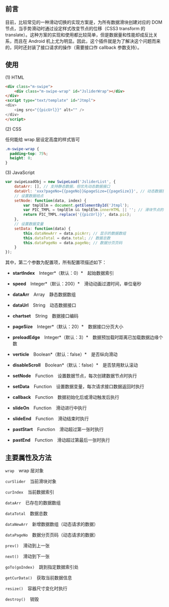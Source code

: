## 前言
目前，比较常见的一种滑动切换的实现方案是，为所有数据滑块创建对应的 DOM 节点，当手势滑动时通过设定样式改变节点的位移（CSS3 transform 的 translate）。这种方案的实现和使用都比较简单，但是数据量和性能却成反比关系，而且在 Android 机上尤为明显。因此，这个插件就是为了解决这个问题而来的，同时还封装了接口请求的操作（需要接口作 callback 参数支持）。
　　
## 使用
(1) HTML
``` html
<div class="m-swipe">
    <div class="m-swipe-wrap" id="JsliderWrap"></div>
</div>
<script type="text/template" id="Jtmpl">
<div>
    <img src="{{picUrl}}" alt="" />
</div>
</script>
```
(2) CSS

任何能给 wrap 层设定高度的样式皆可
``` css
.m-swipe-wrap {
  padding-top: 75%;
  height: 0;
}
```
(3) JavaScript
``` JavaScript
var swipeLoadObj = new SwipeLoad('JsliderList', {
    dataArr: [], // 支持静态数据，但优先动态数据接口
    dataUrl: 'xxx?pageNo={{pageNo}}&pageSize={{pageSize}}', // 动态数据接口，{{xxx}} 形式用于插件请求接口时替换实际分页数据
    // 设置数据结点
    setNode: function(data, index) {
        var tmplElm = document.getElementById('Jtmpl');
        var PIC_TMPL = tmplElm && tmplElm.innerHTML || ''; // 滑块节点的 HTML 模板
        return PIC_TMPL.replace('{{picUrl}}', data.pic);
    },
    // 设置数据变量
    setData: function(data) {
        this.dataNewArr = data.picArr; // 显示的数据数组
        this.dataTotal = data.total; // 数据总数
        this.dataPageNo = data.pageNo; // 数据分页页码
    }
});
```
其中，第二个参数为配置项，所有配置项描述如下：
- **startIndex**　Integer*（默认：0）*　起始数据索引

- **speed**　Integer*（默认：200）*　滑动动画过渡时间，单位毫秒

- **dataArr**　Array　静态数据数组

- **dataUrl**　String　动态数据接口

- **chartset**　String　数据接口编码

- **pageSize**　Integer*（默认：20）*　数据接口分页大小

- **preloadEdge**　Integer*（默认：3）*　数据预加载时距离已加载数据边缘个数

- **verticle**　Boolean*（默认：false）*　是否纵向滑动

- **disableScroll**　Boolean*（默认：false）*　是否禁用默认滚动

- **setNode**　Function　设置数据节点，每次创建数据节点时执行

- **setData**　Function　设置数据变量，每次请求接口数据返回时执行

- **callback**　Function　数据初始化后或滑动触发后执行

- **slideOn**　Function　滑动进行中执行

- **slideEnd**　Function　滑动结束时执行

- **pastStart**　Function　滑动超过第一张时执行

- **pastEnd**　Function　滑动超过第最后一张时执行

## 主要属性及方法
`wrap`　wrap 层对象

`curSlider`　当前滑块对象

`curIndex`　当前数据索引

`dataArr`　已存在的数据数组

`dataTotal`　数据总数

`dataNewArr`　新增数据数组（动态请求的数据）

`dataPageNo`　数据分页页码（动态请求的数据）

`prev()`　滑动到上一张

`next()`　滑动到下一张

`goTo(goIndex)`　跳到指定数据索引处

`getCurData()`　获取当前数据信息

`resize()`　容器尺寸变化时执行

`destroy()`　销毁